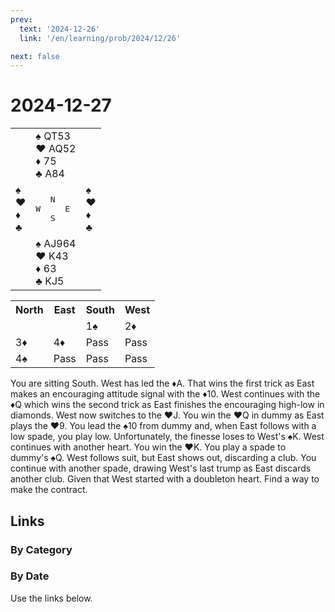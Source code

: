 ```yaml
---
prev:
  text: '2024-12-26'
  link: '/en/learning/prob/2024/12/26'

next: false
---
```


# 2024-12-27

<table class="deal">
	<tr>
		<td></td>
		<td>♠ QT53<br>♥ AQ52<br>♦ 75<br>♣ A84</td>
		<td></td>
	</tr>
	<tr>
		<td>♠ <br>♥ <br>♦ <br>♣ </td>
		<td><pre>   N<br>W     E<br>   S</pre></td>
		<td>♠ <br>♥ <br>♦ <br>♣ </td>
	</tr>
	<tr>
		<td></td>
		<td>♠ AJ964<br>♥ K43<br>♦ 63<br>♣ KJ5</td>
		<td></td>
	</tr>
</table>

<table class="auction">
	<tr>
		<th>North</th>
		<th>East</th>
		<th>South</th>
		<th>West</th>
	</tr>
	<tr>
		<td></td>
		<td></td>
		<td>1♠</td>
		<td>2♦</td>
	</tr>
	<tr>
		<td>3♦</td>
		<td>4♦</td>
		<td>Pass</td>
		<td>Pass</td>
	</tr>
	<tr>
		<td>4♠</td>
		<td>Pass</td>
		<td>Pass</td>
		<td>Pass</td>
	</tr>
</table>

You are sitting South. West has led the ♦A. That wins the first trick as East makes an encouraging attitude signal with the ♦10. West continues with the ♦Q which wins the second trick as East finishes the encouraging high-low in diamonds. West now switches to the ♥J. You win the ♥Q in dummy as East plays the ♥9. You lead the ♠10 from dummy and, when East follows with a low spade, you play low. Unfortunately, the finesse loses to West's ♠K. West continues with another heart. You win the ♥K. You play a spade to dummy's ♠Q. West follows suit, but East shows out, discarding a club. You continue with another spade, drawing West's last trump as East discards another club. Given that West started with a doubleton heart. Find a way to make the contract.

## Links

[<Badge type="tip" text="Check Solution"/>](/en/learning/prob/2024/12/27)

### By Category

[<Badge type="tip" text="<--"/>](/en/practice/prob/2024/12/26)
[<Badge type="tip" text="Calendar"/>](/en/practice/calendar/2024/12)
[<Badge type="info" text="-->"/>](/en/practice/prob/2024/12/27#links)

### By Date

Use the links below.
